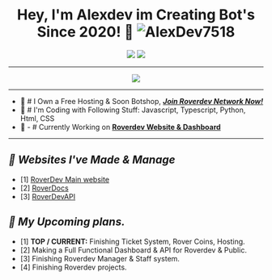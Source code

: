 # <div align="center">Hey, I'm Alexdev im Creating Bot's Since 2020! :rocket: <img src="https://komarev.com/ghpvc/?username=AlexDev7518&label=Profile%20views&color=00FFFF&style=flat" alt="AlexDev7518" /></div>  
<p align="center"><img src="https://discord.c99.nl/widget/theme-2/663442537222242306.png"> <a href="https://discord.gg/roverdev"><img src="https://discord.com/api/guilds/846548733914906664/widget.png?style=banner2"></a></p>


***
<div align="center"> <img src="https://i.imgur.com/CbF3nqE.png"/> </div>

***

- :telescope: # I Own a Free Hosting & Soon Botshop, [***Join Roverdev Network Now!***](https://discord.gg/roverdev)
- :seedling: # I'm Coding with Following Stuff: Javascript, Typescript, Python, Html, CSS
- :exploding_head: - # Currently Working on [**Roverdev Website & Dashboard**](https://roverdev.xyz)
***

## ***:link: Websites I've Made & Manage***
 - [1] [RoverDev Main website](https://roverdev.xyz)
 - [2] [RoverDocs](https://docs.roverdev.xyz)
 - [3] [RoverDevAPI](https://api.roverdev.xyz)

## ***:thinking: My Upcoming plans.***
 - [1] **TOP / CURRENT:**  Finishing Ticket System, Rover Coins, Hosting.
 - [2] Making a Full Functional Dashboard & API for Roverdev & Public.
 - [3] Finishing Roverdev Manager & Staff system.
 - [4] Finishing Roverdev projects.
<br/>
